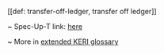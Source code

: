 [[def: transfer-off-ledger, transfer off ledger]]

~ Spec-Up-T link: <a href='https://weboftrust.github.io/WOT-terms/docs/glossary/transfer-off-ledger'>here</a>

~ More in <a href="https://weboftrust.github.io/WOT-terms/docs/glossary/transfer-off-ledger">extended KERI glossary</a>
